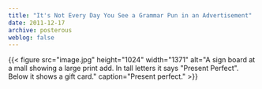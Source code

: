 ```yaml
---
title: "It's Not Every Day You See a Grammar Pun in an Advertisement"
date: 2011-12-17
archive: posterous
weblog: false
---
```


{{< figure 
	src="image.jpg" 
	height="1024" 
	width="1371" 
	alt="A sign board at a mall showing a large print add. In tall letters it says \"Present Perfect\". Below it shows a gift card." 
	caption="Present perfect." >}}
